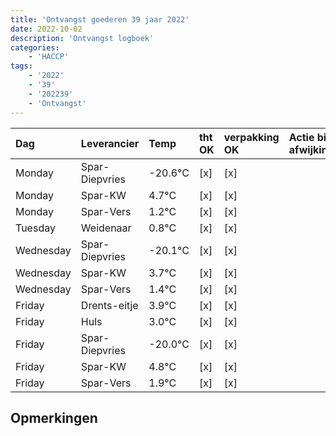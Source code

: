 ```yaml
---
title: 'Ontvangst goederen 39 jaar 2022'
date: 2022-10-02
description: 'Ontvangst logboek'
categories:
    - 'HACCP'
tags:
    - '2022'
    - '39'
    - '202239'
    - 'Ontvangst'
---
```

| Dag | Leverancier | Temp | tht OK | verpakking OK | Actie bij afwijking | Controle door |
|:---|:---|:---|:---|:---|:---|:---|
| Monday | Spar-Diepvries | -20.6°C | [x] | [x] | | DPater |
| Monday | Spar-KW | 4.7°C | [x] | [x] | | DPater |
| Monday | Spar-Vers | 1.2°C | [x] | [x] | | DPater |
| Tuesday | Weidenaar | 0.8°C | [x] | [x] | | DPater |
| Wednesday | Spar-Diepvries | -20.1°C | [x] | [x] | | WPater |
| Wednesday | Spar-KW | 3.7°C | [x] | [x] | | WPater |
| Wednesday | Spar-Vers | 1.4°C | [x] | [x] | | WPater |
| Friday | Drents-eitje | 3.9°C | [x] | [x] | | WPater |
| Friday | Huls | 3.0°C | [x] | [x] | | WPater |
| Friday | Spar-Diepvries | -20.0°C | [x] | [x] | | WPater |
| Friday | Spar-KW | 4.8°C | [x] | [x] | | WPater |
| Friday | Spar-Vers | 1.9°C | [x] | [x] | | WPater |

## Opmerkingen


